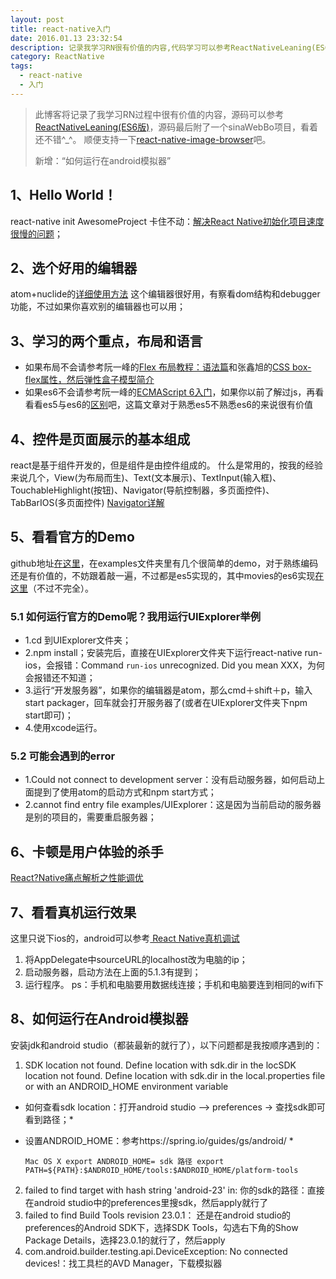 ```yaml
---
layout: post
title: react-native入门
date: 2016.01.13 23:32:54
description: 记录我学习RN很有价值的内容,代码学习可以参考ReactNativeLeaning(ES6版),最后附了一个sinaWebBo实际项目，虽说RN出来不久，坑多的不少，据我实际开发感受，坑确实不少，当然也有框架的坑，最主要还是自己对框架熟练度不够，所以如果你的学习之路不够平坦也不要气馁，多敲代码少抱怨^_^.
category: ReactNative
tags: 
  - react-native
  - 入门
---
```


> 此博客将记录了我学习RN过程中很有价值的内容，源码可以参考[ReactNativeLeaning(ES6版)][1]，源码最后附了一个sinaWebBo项目，看着还不错^_^。
> 顺便支持一下[react-native-image-browser][2]吧。<br/>
>
> 新增：“如何运行在android模拟器”

## 1、Hello World！

react-native init AwesomeProject 卡住不动：[解决React Native初始化项目速度很慢的问题](http://www.jianshu.com/p/62242e424bae)；

## 2、选个好用的编辑器

atom+nuclide的[详细使用方法](http://blog.csdn.net/hello_hwc/article/details/51612139)
这个编辑器很好用，有察看dom结构和debugger功能，不过如果你喜欢别的编辑器也可以用；

## 3、学习的两个重点，布局和语言

- 如果布局不会请参考阮一峰的[Flex 布局教程：语法篇](http://www.ruanyifeng.com/blog/2015/07/flex-grammar.html)和张鑫旭的[CSS box-flex属性，然后弹性盒子模型简介](http://www.zhangxinxu.com/wordpress/2010/12/css-box-flex%E5%B1%9E%E6%80%A7%EF%BC%8C%E7%84%B6%E5%90%8E%E5%BC%B9%E6%80%A7%E7%9B%92%E5%AD%90%E6%A8%A1%E5%9E%8B%E7%AE%80%E4%BB%8B/)
- 如果es6不会请参考阮一峰的[ECMAScript 6入门](http://es6.ruanyifeng.com/)，如果你以前了解过js，再看看看es5与es6的[区别](https://segmentfault.com/n/1330000004266763)吧，这篇文章对于熟悉es5不熟悉es6的来说很有价值

## 4、控件是页面展示的基本组成

react是基于组件开发的，但是组件是由控件组成的。
什么是常用的，按我的经验来说几个，View(为布局而生)、Text(文本展示)、TextInput(输入框)、TouchableHighlight(按钮)、Navigator(导航控制器，多页面控件)、TabBarIOS(多页面控件)
[Navigator详解](http://bbs.reactnative.cn/topic/20/%E6%96%B0%E6%89%8B%E7%90%86%E8%A7%A3navigator%E7%9A%84%E6%95%99%E7%A8%8B/2)

## 5、看看官方的Demo

github地址[在这里](https://github.com/facebook/react-native)，在examples文件夹里有几个很简单的demo，对于熟练编码还是有价值的，不妨跟着敲一遍，不过都是es5实现的，其中movies的es6实现[在这里](https://github.com/CoderLim/ReactNativeLeaning/tree/master/3.1FacebookMovies)（不过不完全）。

### 5.1 如何运行官方的Demo呢？我用运行UIExplorer举例

- 1.cd 到UIExplorer文件夹；
- 2.npm install；安装完后，直接在UIExplorer文件夹下运行react-native run-ios，会报错：Command `run-ios` unrecognized. Did you mean XXX，为何会报错还不知道；
- 3.运行“开发服务器”，如果你的编辑器是atom，那么cmd＋shift＋p，输入start packager，回车就会打开服务器了(或者在UIExplorer文件夹下npm start即可)；
- 4.使用xcode运行。

### 5.2 可能会遇到的error

- 1.Could not connect to development server：没有启动服务器，如何启动上面提到了使用atom的启动方式和npm start方式；
- 2.cannot find entry file examples/UIExplorer：这是因为当前启动的服务器是别的项目的，需要重启服务器；


## 6、卡顿是用户体验的杀手

[React?Native痛点解析之性能调优](http://mt.sohu.com/20160601/n452304739.shtml)

## 7、看看真机运行效果

这里只说下ios的，android可以参考[ React Native真机调试 ](http://my.oschina.net/imot/blog/512808)

1. 将AppDelegate中sourceURL的localhost改为电脑的ip；
2. 启动服务器，启动方法在上面的5.1.3有提到；
3. 运行程序。
ps：手机和电脑要用数据线连接；手机和电脑要连到相同的wifi下

## 8、如何运行在Android模拟器

安装jdk和android studio（都装最新的就行了），以下问题都是我按顺序遇到的：<br/>

1. SDK location not found. Define location with sdk.dir in the locSDK location not found. Define location with sdk.dir in the local.properties file or with an ANDROID_HOME environment variable <br/>

 *  如何查看sdk location：打开android studio --> preferences -> 查找sdk即可看到路径；*
 *  设置ANDROID_HOME：参考https://spring.io/guides/gs/android/ *

    `Mac OS X
    export ANDROID_HOME= sdk 路径
    export PATH=${PATH}:$ANDROID_HOME/tools:$ANDROID_HOME/platform-tools` <br/>

2. failed to find target with hash string 'android-23' in: 你的sdk的路径：直接在android studio中的preferences里搜sdk，然后apply就行了
3. failed to find Build Tools revision 23.0.1： 还是在android studio的preferences的Android SDK下，选择SDK Tools，勾选右下角的Show Package Details，选择23.0.1的就行了，然后apply
4. com.android.builder.testing.api.DeviceException: No connected devices!：找工具栏的AVD Manager，下载模拟器


[1]:https://github.com/CoderLim/ReactNativeLeaning "ReactNativeLeaning"
[2]:https://github.com/CoderLim/react-native-image-browser "react-native-image-browser"
